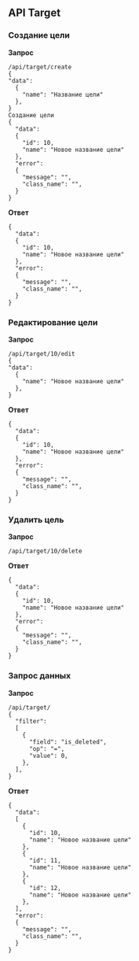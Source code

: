 

## API Target

### Создание цели

**Запрос**
```
/api/target/create
{
"data":
  {
    "name": "Название цели"
  },
}
Создание цели
{
  "data":
  {
    "id": 10,
    "name": "Новое название цели"
  },
  "error":
  {
    "message": "",
    "class_name": "",
  }
}
```

**Ответ**

```
{
  "data":
  {
    "id": 10,
    "name": "Новое название цели"
  },
  "error":
  {
    "message": "",
    "class_name": "",
  }
}
```


### Редактирование цели

**Запрос**
```
/api/target/10/edit
{
"data":
  {
    "name": "Новое название цели"
  },
}
```

**Ответ**
```
{
  "data":
  {
    "id": 10,
    "name": "Новое название цели"
  },
  "error":
  {
    "message": "",
    "class_name": "",
  }
}
```


### Удалить цель

**Запрос**
```
/api/target/10/delete
```

**Ответ**
```
{
  "data":
  {
    "id": 10,
    "name": "Новое название цели"
  },
  "error":
  {
    "message": "",
    "class_name": "",
  }
}
```


### Запрос данных

**Запрос**
```
/api/target/
{
  "filter":
  [
    {
      "field": "is_deleted",
      "op": "=",
      "value": 0,
    },
  ],
}
```

**Ответ**
```
{
  "data":
  [
    {
      "id": 10,
      "name": "Новое название цели"
    },
	{
      "id": 11,
      "name": "Новое название цели"
    },
	{
      "id": 12,
      "name": "Новое название цели"
    },
  ],
  "error":
  {
    "message": "",
    "class_name": "",
  }
}
```
